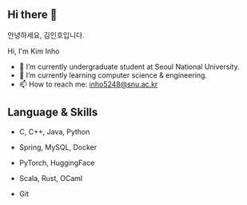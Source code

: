## Hi there 👋

안녕하세요, 김인호입니다.

Hi, I'm Kim Inho

- 🔭 I’m currently undergraduate student at Seoul National University.
- 🌱 I’m currently learning computer science & engineering.
- 📫 How to reach me: inho5248@snu.ac.kr

## Language & Skills

- C, C++, Java, Python

- Spring, MySQL, Docker

- PyTorch, HuggingFace

- Scala, Rust, OCaml

- Git

<!--
**kih00/kih00** is a ✨ _special_ ✨ repository because its `README.md` (this file) appears on your GitHub profile.

Here are some ideas to get you started:

- 🔭 I’m currently working on ...
- 🌱 I’m currently learning ...
- 👯 I’m looking to collaborate on ...
- 🤔 I’m looking for help with ...
- 💬 Ask me about ...
- 📫 How to reach me: ...
- 😄 Pronouns: ...
- ⚡ Fun fact: ...
-->
